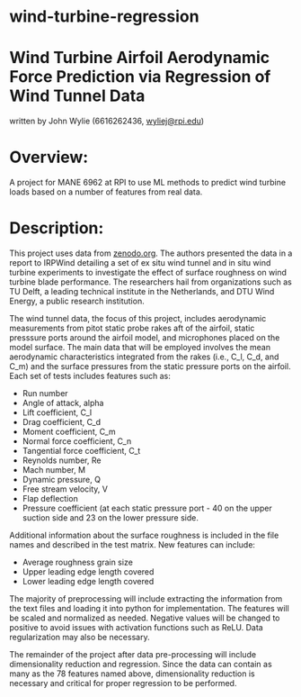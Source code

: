 # wind-turbine-regression
# Wind Turbine Airfoil Aerodynamic Force Prediction via Regression of Wind Tunnel Data
written by John Wylie (6616262436, wyliej@rpi.edu)

# Overview:
A project for MANE 6962 at RPI to use ML methods to predict wind turbine loads based on a number of features from real data.

# Description:
This project uses data from [zenodo.org](https://zenodo.org/record/3482801). The authors presented the data in a report to IRPWind detailing a set of ex situ wind tunnel and in situ wind turbine experiments to investigate the effect of surface roughness on wind turbine blade performance. The researchers hail from organizations such as TU Delft, a leading technical institute in the Netherlands, and DTU Wind Energy, a public research institution.

The wind tunnel data, the focus of this project, includes aerodynamic measurements from pitot static probe rakes aft of the airfoil, static presssure ports around the airfoil model, and microphones placed on the model surface. The main data that will be employed involves the mean aerodynamic characteristics integrated from the rakes (i.e., C_l, C_d, and C_m) and the surface pressures from the static pressure ports on the airfoil. Each set of tests includes features such as: 
* Run number
* Angle of attack, alpha
* Lift coefficient, C_l
* Drag coefficient, C_d
* Moment coefficient, C_m
* Normal force coefficient, C_n
* Tangential force coefficient, C_t
* Reynolds number, Re
* Mach number, M
* Dynamic pressure, Q
* Free stream velocity, V
* Flap deflection
* Pressure coefficient (at each static pressure port - 40 on the upper suction side and 23 on the lower pressure side.

Additional information about the surface roughness is included in the file names and described in the test matrix. New features can include:
* Average roughness grain size
* Upper leading edge length covered
* Lower leading edge length covered

The majority of preprocessing will include extracting the information from the text files and loading it into python for implementation. The features will be scaled and normalized as needed. Negative values will be changed to positive to avoid issues with activation functions such as ReLU. Data regularization may also be necessary.

The remainder of the project after data pre-processing will include dimensionality reduction and regression. Since the data can contain as many as the 78 features named above, dimensionality reduction is necessary and critical for proper regression to be performed.
